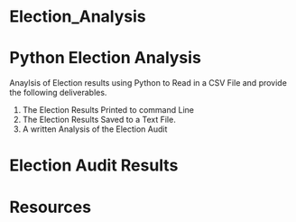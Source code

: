 # Election_Analysis

# Python Election Analysis
Anaylsis of Election results using Python to Read in a CSV File and provide the following deliverables.

1. The Election Results Printed to command Line
2. The Election Results Saved to a Text File.
3. A written Analysis of the Election Audit



# Election Audit Results 

# Resources 
